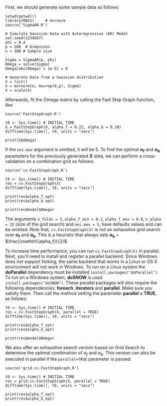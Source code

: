 First, we should generate some sample data as follows:

```{r}
setwd(getwd())
library(MASS)     # mvrnorm
source('SigmaAR.R')

# Simulate Gaussian Data with Autoregressive (AR) Model
set.seed(1234567)
phi = 0.4 
p = 200  # Dimension
n = 100 # Sample size

Sigma = SigmaAR(p, phi)
Omega = solve(Sigma)  
Omega[abs(Omega) < 1e-5] = 0  

# Generate Data from a Gaussian distribution 
X = list()
X = mvrnorm(n, mu=rep(0,p), Sigma)
X = scale(X)
```

Afterwards, fit the Omega matrix by calling the Fast Step Graph function, like:

```{r}
source('FastStepGraph.R')

t0 <- Sys.time() # INITIAL TIME
G = FastStepGraph(X, alpha_f = 0.22, alpha_b = 0.10)
difftime(Sys.time(), t0, units = "secs")

print(G$Omega)
```
If the `nei.max` argument is omitted, it will be 5. To find the optimal $\mathbf{\alpha_f}$ and $\mathbf{\alpha_b}$ parameters for the previously generated **X** data, we can perform a cross-validation on a combination grid as follows:

```{r}
source('cv.FastStepGraph.R')

t0 <- Sys.time() # INITIAL TIME
res = cv.FastStepGraph(X)
difftime(Sys.time(), t0, units = "secs")

print(res$alpha_f_opt)
print(res$alpha_b_opt)

print(res$model$Omega)
```
The arguments `n_folds = 5`, `alpha_f_min = 0.1`, `alpha_f_max = 0.9`, `n_alpha = 32` (size of the grid search) and `nei.max = 5`, have defaults values and can be omitted. Note that, `cv.FastStepGraph(X)` is not an exhaustive grid search over $\mathbf{\alpha_f}$ and $\mathbf{\alpha_b}$. This is a heuristic that always sets $\mathbf{\alpha_b}$ = $\frac{\mathbf{\alpha_f}}{2}$.

To increase time performance, you can run `cv.FastStepGraph(X)` in parallel. Next, you'll need to install and register a parallel backend. Since Windows does not support forking, the same backend that works in a Linux or OS X environment will not work in Windows. To run on a Linux system the **doParallel** dependency must be installed `install.packages("doParallel")`. To run on a Windows system, **doSNOW** is used `install.packages("doSNOW")`. These parallel packages will also require the following dependencies: **foreach**, **iterators** and **parallel**. Make sure you satisfy them. Then call the method setting the parameter **parallel = TRUE**, as follows:

```{r}
t0 <- Sys.time() # INITIAL TIME
res = cv.FastStepGraph(X, parallel = TRUE)
difftime(Sys.time(), t0, units = "secs")

print(res$alpha_f_opt)
print(res$alpha_b_opt)

print(res$model$Omega)
```

We also offer an exhaustive search version based on Grid Search to determine the optimal combination of $\alpha_f$ and $\alpha_b$. This version can also be executed in parallel if the `parallel=TRUE` parameter is passed.

```{r}
source('grid.cv.FastStepGraph.R')

t0 <- Sys.time() # INITIAL TIME
res = grid.cv.FastStepGraph(X, parallel = TRUE)
difftime(Sys.time(), t0, units = "secs")

print(res$alpha_f_opt)
print(res$alpha_b_opt)
```
